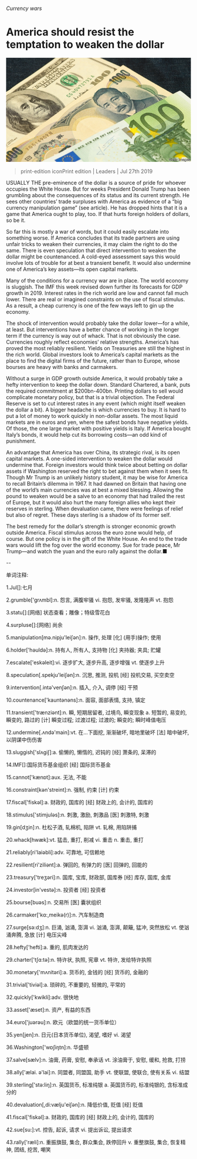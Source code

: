 ###### Currency wars

# America should resist the temptation to weaken the dollar 

![image](images/20190727_LDP501.jpg) 

> print-edition iconPrint edition | Leaders | Jul 27th 2019 

USUALLY THE pre-eminence of the dollar is a source of pride for whoever occupies the White House. But for weeks President Donald Trump has been grumbling about the consequences of its status and its current strength. He sees other countries’ trade surpluses with America as evidence of a “big currency manipulation game” (see article). He has dropped hints that it is a game that America ought to play, too. If that hurts foreign holders of dollars, so be it. 

So far this is mostly a war of words, but it could easily escalate into something worse. If America concludes that its trade partners are using unfair tricks to weaken their currencies, it may claim the right to do the same. There is even speculation that direct intervention to weaken the dollar might be countenanced. A cold-eyed assessment says this would involve lots of trouble for at best a transient benefit. It would also undermine one of America’s key assets—its open capital markets. 

Many of the conditions for a currency war are in place. The world economy is sluggish. The IMF this week revised down further its forecasts for GDP growth in 2019. Interest rates in the rich world are low and cannot fall much lower. There are real or imagined constraints on the use of fiscal stimulus. As a result, a cheap currency is one of the few ways left to gin up the economy. 

The shock of intervention would probably take the dollar lower—for a while, at least. But interventions have a better chance of working in the longer term if the currency is way out of whack. That is not obviously the case. Currencies roughly reflect economies’ relative strengths. America’s has proved the most reliably resilient. Yields on Treasuries are still the highest in the rich world. Global investors look to America’s capital markets as the place to find the digital firms of the future, rather than to Europe, whose bourses are heavy with banks and carmakers. 

Without a surge in GDP growth outside America, it would probably take a hefty intervention to keep the dollar down. Standard Chartered, a bank, puts the required commitment at $200bn-400bn. Printing dollars to sell would complicate monetary policy, but that is a trivial objection. The Federal Reserve is set to cut interest rates in any event (which might itself weaken the dollar a bit). A bigger headache is which currencies to buy. It is hard to put a lot of money to work quickly in non-dollar assets. The most liquid markets are in euros and yen, where the safest bonds have negative yields. Of those, the one large market with positive yields is Italy. If America bought Italy’s bonds, it would help cut its borrowing costs—an odd kind of punishment. 

An advantage that America has over China, its strategic rival, is its open capital markets. A one-sided intervention to weaken the dollar would undermine that. Foreign investors would think twice about betting on dollar assets if Washington reserved the right to bet against them when it sees fit. Though Mr Trump is an unlikely history student, it may be wise for America to recall Britain’s dilemma in 1967. It had dawned on Britain that having one of the world’s main currencies was at best a mixed blessing. Allowing the pound to weaken would be a salve to an economy that had trailed the rest of Europe, but it would also hurt the many foreign allies who kept their reserves in sterling. When devaluation came, there were feelings of relief but also of regret. These days sterling is a shadow of its former self. 

The best remedy for the dollar’s strength is stronger economic growth outside America. Fiscal stimulus across the euro zone would help, of course. But one policy is in the gift of the White House. An end to the trade wars would lift the fog over the world economy. Sue for trade peace, Mr Trump—and watch the yuan and the euro rally against the dollar.■ 

-- 

 单词注释:

1.Jul[]:七月 

2.grumble['grʌmbl]:n. 怨言, 满腹牢骚 vi. 抱怨, 发牢骚, 发隆隆声 vt. 抱怨 

3.statu[]:[网络] 状态查看；雕像；特级雪花白 

4.surpluse[]:[网络] 尚余 

5.manipulation[mә.nipju'leiʃәn]:n. 操作, 处理 [化] (用手)操作; 使用 

6.holder['hәuldә]:n. 持有人, 所有人, 支持物 [化] 夹持器; 夹具; 贮罐 

7.escalate['eskәleit]:vi. 逐步扩大, 逐步升高, 逐步增强 vt. 使逐步上升 

8.speculation[.spekju'leiʃәn]:n. 沉思, 推测, 投机 [经] 投机交易, 买空卖空 

9.intervention[.intә'venʃәn]:n. 插入, 介入, 调停 [经] 干预 

10.countenance['kauntәnәns]:n. 面容, 面部表情, 支持, 镇定 

11.transient['trænziәnt]:n. 瞬, 短期居留者, 过境鸟, 瞬变现象 a. 短暂的, 易变的, 瞬变的, 路过的 [计] 瞬变过程; 过渡过程; 过渡的; 瞬变的; 瞬时峰值电压 

12.undermine[.ʌndә'main]:vt. 在...下面挖, 渐渐破坏, 暗地里破坏 [法] 暗中破坏, 以阴谋中伤伤害 

13.sluggish['slʌgiʃ]:a. 偷懒的, 懒惰的, 迟钝的 [经] 萧条的, 呆滞的 

14.IMF[]:国际货币基金组织 [经] 国际货币基金 

15.cannot['kænɒt]:aux. 无法, 不能 

16.constraint[kәn'streint]:n. 强制, 约束 [计] 约束 

17.fiscal['fiskәl]:a. 财政的, 国库的 [经] 财政上的, 会计的, 国库的 

18.stimulus['stimjulәs]:n. 刺激, 激励, 刺激品 [医] 刺激特, 刺激 

19.gin[dʒin]:n. 杜松子酒, 轧棉机, 陷阱 vt. 轧棉, 用陷阱捕 

20.whack[hwæk]:vt. 猛击, 重打, 削减 vi. 重击 n. 重击, 重打 

21.reliably[ri'laiәbli]:adv. 可靠地, 可信赖地 

22.resilient[ri'ziliәnt]:a. 弹回的, 有弹力的 [医] 回弹的, 回能的 

23.treasury['treʒәri]:n. 国库, 宝库, 财政部, 国库券 [经] 库存, 国库, 金库 

24.investor[in'vestә]:n. 投资者 [经] 投资者 

25.bourse[buәs]:n. 交易所 [医] 囊状组织 

26.carmaker['kɑ:,meikә(r)]:n. 汽车制造商 

27.surge[sә:dʒ]:n. 巨涌, 汹涌, 澎湃 vi. 汹涌, 澎湃, 颠簸, 猛冲, 突然放松 vt. 使汹涌奔腾, 急放 [计] 电压尖峰 

28.hefty['hefti]:a. 重的, 肌肉发达的 

29.charter['tʃɑ:tә]:n. 特许状, 执照, 宪章 vt. 特许, 发给特许执照 

30.monetary['mʌnitәri]:a. 货币的, 金钱的 [经] 货币的, 金融的 

31.trivial['tiviәl]:a. 琐碎的, 不重要的, 轻微的, 平常的 

32.quickly['kwikli]:adv. 很快地 

33.asset['æset]:n. 资产, 有益的东西 

34.euro['juәrәu]:n. 欧元（欧盟的统一货币单位） 

35.yen[jen]:n. 日元(日本货币单位), 渴望, 嗜好 vi. 渴望 

36.Washington['wɒʃiŋtn]:n. 华盛顿 

37.salve[sælv]:n. 油膏, 药膏, 安慰, 奉承话 vt. 涂油膏于, 安慰, 缓和, 抢救, 打捞 

38.ally['ælai. ә'lai]:n. 同盟者, 同盟国, 助手 vt. 使联盟, 使联合, 使有关系 vi. 结盟 

39.sterling['stә:liŋ]:n. 英国货币, 标准纯银 a. 英国货币的, 标准纯银的, 含标准成分的 

40.devaluation[,di:vælju'eiʃәn]:n. 降低价值, 贬值 [经] 贬值 

41.fiscal['fiskәl]:a. 财政的, 国库的 [经] 财政上的, 会计的, 国库的 

42.sue[su:]:vt. 控告, 起诉, 请求 vi. 提出诉讼, 提出请求 

43.rally['ræli]:n. 重振旗鼓, 集合, 群众集会, 跌停回升 v. 重整旗鼓, 集合, 恢复精神, 团结, 挖苦, 嘲笑 

